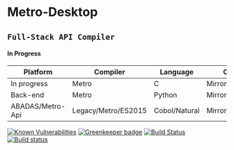 # Metro-**Desktop**

## `Full-Stack API Compiler`

#### In Progress

Platform | Compiler | Language | Code      |
---------|----------|----------|-------|
 In progress | Metro | C | Mirror
 Back-end | Metro | Python | Mirror
ABADAS/Metro-Api  | Legacy/Metro/ES2015 | Cobol/Natural | Mirror/Sandbox

[![Known Vulnerabilities](https://snyk.io/package/npm/snyk/badge.svg)](https://snyk.io/package/npm/snyk) [![Greenkeeper badge](https://badges.greenkeeper.io/adamkeinan/Metro-Desktop.svg)](https://greenkeeper.io/) [![Build Status](https://travis-ci.com/adamkeinan/Metro-Desktop.svg?branch=master)](https://travis-ci.org/travis-ci/travis-web) [![Build status](https://ci.appveyor.com/api/projects/status/8dieg08xqini9rew/branch/master?svg=true)](https://ci.appveyor.com/project/adamkeinan/metro-desktop/branch/master)


